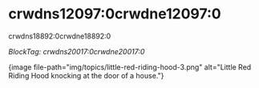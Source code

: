 # crwdns12097:0crwdne12097:0

crwdns18892:0crwdne18892:0

*BlockTag: crwdns20017:0crwdne20017:0*

{image file-path="img/topics/little-red-riding-hood-3.png" alt="Little Red Riding Hood knocking at the door of a house."}